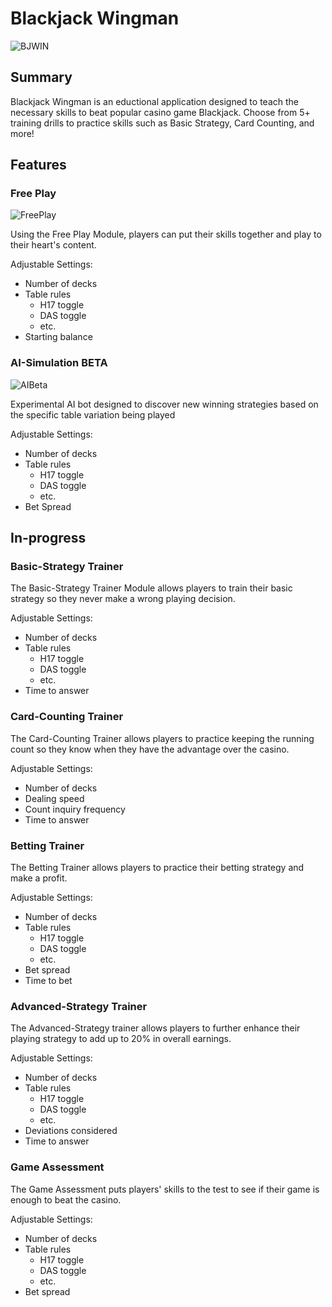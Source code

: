 # Blackjack Wingman
![BJWIN](https://github.com/user-attachments/assets/1bded119-6193-4e2d-b88d-dca601a03105)

## Summary
Blackjack Wingman is an eductional application designed to teach the necessary skills to beat popular casino game Blackjack. Choose from 5+ training drills to practice skills such as Basic Strategy, Card Counting, and more!

## Features
### Free Play
![FreePlay](https://github.com/user-attachments/assets/831872cd-66c1-43af-b9a6-2e478971d012)

Using the Free Play Module, players can put their skills together and play to their heart's content. 

Adjustable Settings:
* Number of decks
* Table rules
  * H17 toggle
  * DAS toggle
  * etc.
* Starting balance

### AI-Simulation BETA
![AIBeta](https://github.com/user-attachments/assets/7420079d-d402-4b99-a041-3b56f1b9ec29)


Experimental AI bot designed to discover new winning strategies based on the specific table variation being played

Adjustable Settings:
* Number of decks
* Table rules
  * H17 toggle
  * DAS toggle
  * etc.
* Bet Spread

## In-progress
### Basic-Strategy Trainer
The Basic-Strategy Trainer Module allows players to train their basic strategy so they never make a wrong playing decision. 

Adjustable Settings:
* Number of decks
* Table rules
  * H17 toggle
  * DAS toggle
  * etc.
* Time to answer
  
### Card-Counting Trainer
The Card-Counting Trainer allows players to practice keeping the running count so they know when they have the advantage over the casino.

Adjustable Settings:
* Number of decks
* Dealing speed
* Count inquiry frequency
* Time to answer

### Betting Trainer
The Betting Trainer allows players to practice their betting strategy and make a profit.

Adjustable Settings:
* Number of decks
* Table rules
  * H17 toggle
  * DAS toggle
  * etc.
* Bet spread
* Time to bet

### Advanced-Strategy Trainer
The Advanced-Strategy trainer allows players to further enhance their playing strategy to add up to 20% in overall earnings.

Adjustable Settings:
* Number of decks
* Table rules
  * H17 toggle
  * DAS toggle
  * etc.
* Deviations considered
* Time to answer

### Game Assessment
The Game Assessment puts players' skills to the test to see if their game is enough to beat the casino.

Adjustable Settings:
* Number of decks
* Table rules
  * H17 toggle
  * DAS toggle
  * etc.
* Bet spread
